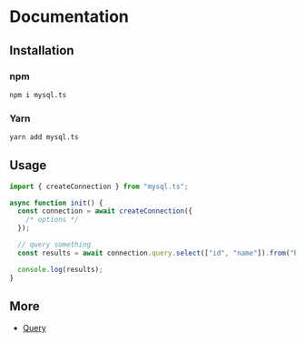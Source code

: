 # Documentation

## Installation

### npm

```bash
npm i mysql.ts
```

### Yarn

```bash
yarn add mysql.ts
```

## Usage

```ts
import { createConnection } from "mysql.ts";

async function init() {
  const connection = await createConnection({
    /* options */
  });

  // query something
  const results = await connection.query.select(["id", "name"]).from("books").exec();

  console.log(results);
}
```

## More

- [Query](./Query.md)
